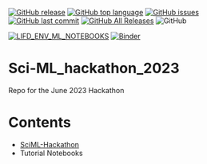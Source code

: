 [![GitHub release](https://img.shields.io/github/release/cemac/Sci-ML_hackathon_2023.svg)](https://github.com/cemac/Sci-ML_hackathon_2023/releases) [![GitHub top language](https://img.shields.io/github/languages/top/cemac/Sci-ML_hackathon_2023.svg)](https://github.com/cemac/Sci-ML_hackathon_2023) [![GitHub issues](https://img.shields.io/github/issues/cemac/Sci-ML_hackathon_2023.svg)](https://github.com/cemac/Sci-ML_hackathon_2023/issues) [![GitHub last commit](https://img.shields.io/github/last-commit/cemac/Sci-ML_hackathon_2023.svg)](https://github.com/cemac/Sci-ML_hackathon_2023/commits/master) [![GitHub All Releases](https://img.shields.io/github/downloads/cemac/Sci-ML_hackathon_2023/total.svg)](https://github.com/cemac/Sci-ML_hackathon_2023/releases) ![GitHub](https://img.shields.io/github/license/cemac/Sci-ML_hackathon_2023.svg)

[![LIFD_ENV_ML_NOTEBOOKS](https://github.com/cemac/Sci-ML_hackathon_2023/actions/workflows/python-package-conda.yml/badge.svg)](https://github.com/cemac/Sci-ML_hackathon_2023/actions/workflows/python-package-conda.yml)
[![Binder](https://mybinder.org/badge_logo.svg)](https://mybinder.org/v2/gh/cemac/Sci-ML_hackathon_2023/HEAD?labpath=Binder.ipynb)

# Sci-ML_hackathon_2023

Repo for the June 2023 Hackathon

# Contents

* [SciML-Hackathon]()
* Tutorial Notebooks
